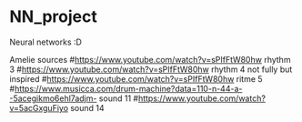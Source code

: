 # NN_project
Neural networks :D

Amelie sources
#https://www.youtube.com/watch?v=sPIfFtW80hw rhythm 3
#https://www.youtube.com/watch?v=sPIfFtW80hw rhythm 4 not fully but inspired
#https://www.youtube.com/watch?v=sPIfFtW80hw ritme 5 
#https://www.musicca.com/drum-machine?data=110-n-44-a--5acegikmo6ehl7adjm- sound 11
#https://www.youtube.com/watch?v=5acGxguFiyo sound 14
